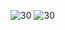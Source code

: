 ![30](https://github.com/Yushan30/EC2024/assets/162285019/7edc603b-5af2-4c16-93ec-b4305d718f4f)
![30](https://github.com/Yushan30/EC2024/assets/162285019/06fba82c-09ee-4d69-afc4-9227aaa5f6cd)

